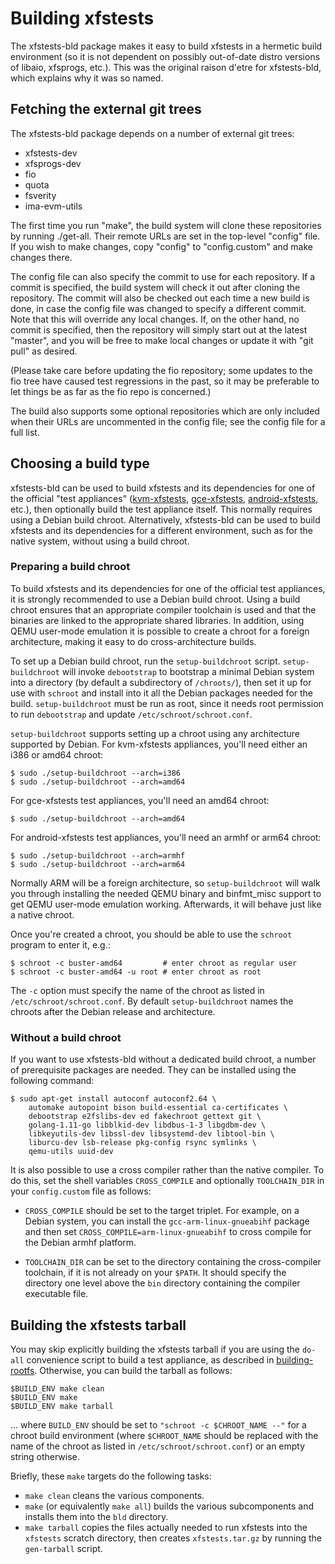 # Building xfstests

The xfstests-bld package makes it easy to build xfstests in a hermetic
build environment (so it is not dependent on possibly out-of-date
distro versions of libaio, xfsprogs, etc.).  This was the original
raison d'etre for xfstests-bld, which explains why it was so named.

## Fetching the external git trees

The xfstests-bld package depends on a number of external git trees:

* xfstests-dev
* xfsprogs-dev
* fio
* quota
* fsverity
* ima-evm-utils

The first time you run "make", the build system will clone these
repositories by running ./get-all.  Their remote URLs are set in the
top-level "config" file.  If you wish to make changes, copy "config"
to "config.custom" and make changes there.

The config file can also specify the commit to use for each
repository.  If a commit is specified, the build system will check it
out after cloning the repository.  The commit will also be checked out
each time a new build is done, in case the config file was changed to
specify a different commit.  Note that this will override any local
changes.  If, on the other hand, no commit is specified, then the
repository will simply start out at the latest "master", and you will
be free to make local changes or update it with "git pull" as desired.

(Please take care before updating the fio repository; some updates to
the fio tree have caused test regressions in the past, so it may be
preferable to let things be as far as the fio repo is concerned.)

The build also supports some optional repositories which are only
included when their URLs are uncommented in the config file; see the
config file for a full list.

## Choosing a build type

xfstests-bld can be used to build xfstests and its dependencies for
one of the official "test appliances"
([kvm-xfstests](kvm-xfstests.md), [gce-xfstests](gce-xfstests.md),
[android-xfstests](android-xfstests.md), etc.), then optionally build
the test appliance itself.  This normally requires using a Debian
build chroot.  Alternatively, xfstests-bld can be used to build
xfstests and its dependencies for a different environment, such as for
the native system, without using a build chroot.

### Preparing a build chroot

To build xfstests and its dependencies for one of the official test
appliances, it is strongly recommended to use a Debian build chroot.
Using a build chroot ensures that an appropriate compiler toolchain is
used and that the binaries are linked to the appropriate shared
libraries.  In addition, using QEMU user-mode emulation it is possible
to create a chroot for a foreign architecture, making it easy to do
cross-architecture builds.

To set up a Debian build chroot, run the `setup-buildchroot` script.
`setup-buildchroot` will invoke `debootstrap` to bootstrap a minimal
Debian system into a directory (by default a subdirectory of
`/chroots/`), then set it up for use with `schroot` and install into
it all the Debian packages needed for the build.  `setup-buildchroot`
must be run as root, since it needs root permission to run
`debootstrap` and update `/etc/schroot/schroot.conf`.

`setup-buildchroot` supports setting up a chroot using any
architecture supported by Debian.  For kvm-xfstests appliances, you'll
need either an i386 or amd64 chroot:

    $ sudo ./setup-buildchroot --arch=i386
    $ sudo ./setup-buildchroot --arch=amd64

For gce-xfstests test appliances, you'll need an amd64 chroot:

    $ sudo ./setup-buildchroot --arch=amd64

For android-xfstests test appliances, you'll need an armhf or arm64
chroot:

    $ sudo ./setup-buildchroot --arch=armhf
    $ sudo ./setup-buildchroot --arch=arm64

Normally ARM will be a foreign architecture, so `setup-buildchroot`
will walk you through installing the needed QEMU binary and
binfmt_misc support to get QEMU user-mode emulation working.
Afterwards, it will behave just like a native chroot.

Once you're created a chroot, you should be able to use the `schroot`
program to enter it, e.g.:

    $ schroot -c buster-amd64         # enter chroot as regular user
    $ schroot -c buster-amd64 -u root # enter chroot as root

The `-c` option must specify the name of the chroot as listed in
`/etc/schroot/schroot.conf`.  By default `setup-buildchroot` names the
chroots after the Debian release and architecture.

### Without a build chroot

If you want to use xfstests-bld without a dedicated build chroot, a
number of prerequisite packages are needed.  They can be installed
using the following command:

    $ sudo apt-get install autoconf autoconf2.64 \
		automake autopoint bison build-essential ca-certificates \
		debootstrap e2fslibs-dev ed fakechroot gettext git \
		golang-1.11-go libblkid-dev libdbus-1-3 libgdbm-dev \
		libkeyutils-dev libssl-dev libsystemd-dev libtool-bin \
		liburcu-dev lsb-release pkg-config rsync symlinks \
		qemu-utils uuid-dev

It is also possible to use a cross compiler rather than the native
compiler.  To do this, set the shell variables `CROSS_COMPILE` and
optionally `TOOLCHAIN_DIR` in your `config.custom` file as follows:

* `CROSS_COMPILE` should be set to the target triplet.  For example,
  on a Debian system, you can install the `gcc-arm-linux-gnueabihf`
  package and then set `CROSS_COMPILE=arm-linux-gnueabihf` to cross
  compile for the Debian armhf platform.

* `TOOLCHAIN_DIR` can be set to the directory containing the
  cross-compiler toolchain, if it is not already on your `$PATH`.  It
  should specify the directory one level above the `bin` directory
  containing the compiler executable file.

## Building the xfstests tarball

You may skip explicitly building the xfstests tarball if you are using
the `do-all` convenience script to build a test appliance, as
described in [building-rootfs](building-rootfs.md).  Otherwise, you
can build the tarball as follows:

    $BUILD_ENV make clean
    $BUILD_ENV make
    $BUILD_ENV make tarball

... where `BUILD_ENV` should be set to `"schroot -c $CHROOT_NAME --"`
for a chroot build environment (where `$CHROOT_NAME` should be
replaced with the name of the chroot as listed in
`/etc/schroot/schroot.conf`) or an empty string otherwise.

Briefly, these `make` targets do the following tasks:

* `make clean` cleans the various components.
* `make` (or equivalently `make all`) builds the various subcomponents
  and installs them into the `bld` directory.
* `make tarball` copies the files actually needed to run xfstests into
  the `xfstests` scratch directory, then creates `xfstests.tar.gz` by
  running the `gen-tarball` script.
